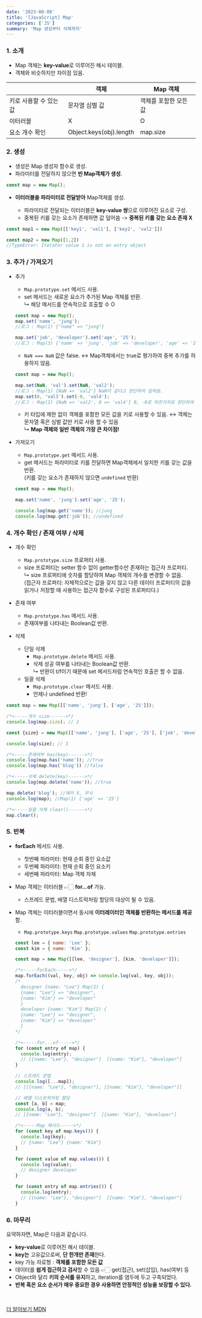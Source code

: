 ```yaml
---
date: '2023-08-08'
title: '[JavaScript] Map'
categories: ['JS']
summary: 'Map 생성부터 삭제까지'
---
```


### 1. 소개

- Map 객체는 **key-value**로 이루어진 해시 테이블.
- 객체와 비슷하지만 차이점 있음.

|                        | 객체                    | Map 객체              |
| ---------------------- | ----------------------- | --------------------- |
| 키로 사용할 수 있는 값 | 문자열 심벌 값          | 객체를 포함한 모든 값 |
| 이터러블               | X                       | O                     |
| 요소 개수 확인         | Object.keys(obj).length | map.size              |

### 2. 생성

- 생성은 Map 생성자 함수로 생성.
- 파라미터를 전달하지 않으면 **빈 Map객체가 생성**.

```javaScript
const map = new Map();
```

- **이터러블을 파라미터로 전달받아** Map객체를 생성.

  - 파라미터로 전달되는 이터러블은 **key-value 쌍**으로 이루어진 요소로 구성.
  - 중복된 키를 갖는 요소가 존재하면 값 덮어씀 -> **중복된 키를 갖는 요소 존재 X**

```javaScript
const map1 = new Map([['key1', 'val1'], ['key2', 'val2']])

const map2 = new Map([1,2])
//TypeError: Iterator value 1 is not an entry object
```

### 3. 추가 / 가져오기

- 추가

  - `Map.prototype.set` 메서드 사용.
  - set 메서드는 새로운 요소가 추가된 Map 객체를 반환. <br/>
    ↳ 해당 메서드를 연속적으로 호출할 수 O

  ```JavaScript
  const map = new Map();
  map.set('name', 'jung');
  //로그 : Map(1) {"name" => "jung"}

  map.set('job', 'developer').set('age', '25');
  //로그 : Map(3) {'name' => 'jung', 'job' => 'developer', 'age' => '25'}
  ```

  - `NaN === NaN` 값은 false. ↔ Map객체에서는 true로 평가하여 중복 추가를 허용하지 않음.

  ```JavaScript
  const map = new Map();

  map.set(NaN, 'val').set(NaN, 'val2');
  //로그 : Map(1) {NaN => 'val2'} NaN이 같다고 판단하여 덮혀씀.
  map.set(0, 'val3').set(-0, 'val4');
  //로그 : Map(2) {NaN => 'val2', 0 => 'val4'} 0, -0로 마찬가지로 판단하여 덮혀씀.
  ```

  - 키 타입에 제한 없이 객체를 포함한 모든 값을 키로 사용할 수 있음.
    ↔ 객체는 문자열 혹은 심벌 값만 키로 사용 할 수 있음 <br/>
    ↳ **Map 객체와 일반 객체의 가장 큰 차이점!**
    <br/>

- 가져오기

  - `Map.prototype.get` 메서드 사용.
  - get 메서드는 파라미터로 키를 전달하면 Map객체에서 일치한 키를 갖는 값을 반환. <br/>(키를 갖는 요소가 존재하지 않으면 `undefined` 반환)

  ```JavaScript
  const map = new Map();

  map.set('name', 'jung').set('age', '25');

  console.log(map.get('name')); //jung
  console.log(map.get('job')); //undefined
  ```

### 4. 개수 확인 / 존재 여부 / 삭제

- 개수 확인

  - `Map.prototype.size` 프로퍼티 사용.
  - size 프로퍼티는 setter 함수 없이 getter함수만 존재하는 접근자 프로퍼티.<br/>
    ↳ size 프로퍼티에 숫자를 할당하여 Map 객체의 개수를 변경할 수 없음.
    <br/>
    <span style="font-size: 14px">
    (접근자 프로퍼티: 자체적으로는 값을 갖지 않고 다른 데이터 프로퍼티의 값을 읽거나 저장할 때 사용하는 접근자 함수로 구성된 프로퍼티다.)
    </span>

- 존재 여부
  - `Map.prototype.has` 메서드 사용.
  - 존재여부를 나타내는 Boolean값 반환.
- 삭제
  - 단일 삭제
    - `Map.prototype.delete` 메서드 사용.
    - 삭제 성공 여부를 나타내는 Boolean값 반환. <br/>
      ↳ 반환이 t/f이기 때문에 set 메서드처럼 연속적인 호출은 할 수 없음.
  - 일괄 삭제
    - `Map.prototype.clear` 메서드 사용.
    - 언제나 undefined 반환!

```JavaScript
const map = new Map([['name', 'jung'], ['age', '25']]);

/*<-----개수 size------>*/
console.log(map.size); // 2

const {size} = new Map([['name', 'jung'], ['age', '25'], ['job', 'developer']]);

console.log(size); // 3

/*<-----존재여부 has(key)------>*/
console.log(map.has('name')); //true
console.log(map.has('blog')) //false

/*<-----삭제 delete(key)------>*/
console.log(map.delete('name')); //true

map.delete('blog'); //에러 X, 무시
console.log(map); //Map(1) {'age' => '25'}

/*<-----일괄 삭제 clear()------>*/
map.clear();
```

### 5. 반복

- **forEach** 메서드 사용.

  - 첫번째 파라미터: 현재 순회 중인 요소값
  - 두번째 파라미터: 현재 순회 중인 요소키
  - 세번째 파라미터: Map 객체 자체

- Map 객체는 이터러블 👉🏻 **for...of** 가능.
  - 스프레드 문법, 배열 디스트럭처링 할당의 대상이 될 수 있음.
- Map 객체는 이터러블이면서 동시에 **이터레이터인 객체를 반환하는 메서드를 제공**함.

  - `Map.prototype.keys` `Map.prototype.values` `Map.prototype.entries`

  ```javaScript
  const lee = { name: 'Lee' };
  const kim = { name: 'Kim' };

  const map = new Map([[lee, 'designer'], [kim, 'developer']]);

  /*<-----forEach----->*/
  map.forEach((val, key, obj) => console.log(val, key, obj));
  /*
    designer {name: "Lee"} Map(2) {
    {name: "Lee"} => "designer",
    {name: "Kim"} => "developer"
    }
    developer {name: "Kim"} Map(2) {
    {name: "Lee"} => "designer",
    {name: "Kim"} => "developer"
    }
  */

  /*<-----for...of----->*/
  for (const entry of map) {
    console.log(entry);
    // [{name: "Lee"}, "designer"]  [{name: "Kim"}, "developer"]
  }

  // 스프레드 문법
  console.log([...map]);
  // [[{name: "Lee"}, "designer"], [{name: "Kim"}, "developer"]]

  // 배열 디스트럭처링 할당
  const [a, b] = map;
  console.log(a, b);
  // [{name: "Lee"}, "designer"]  [{name: "Kim"}, "developer"]

  /*<-----Map 메서드----->*/
  for (const key of map.keys()) {
    console.log(key);
    // {name: "Lee"} {name: "Kim"}
  }

  for (const value of map.values()) {
    console.log(value);
    // designer developer
  }

  for (const entry of map.entries()) {
    console.log(entry);
    // [{name: "Lee"}, "designer"]  [{name: "Kim"}, "developer"]
  }

  ```

### 6. 마무리

요약하자면, Map은 다음과 같습니다.

- **key-value**로 이루어진 해시 테이블.
- **key는** 고유값으로써, **단 한개만 존재**한다.
- key 가능 자료형 : **객체를 포함한 모든 값**
- 데이터를 **쉽게 접근하고 검사**할 수 있음 👉🏻 get(접근), set(삽입), has(여부) 등
- Object와 달리 **키의 순서를 유지**하고, iteration를 염두에 두고 구축되었다.
- **반복 혹은 요소 순서가 매우 중요한 경우 사용하면 안정적인 성능을 보장할 수 있다.**

<br/>

[더 알아보기 MDN](https://developer.mozilla.org/ko/docs/Web/JavaScript/Reference/Global_Objects/Map)

